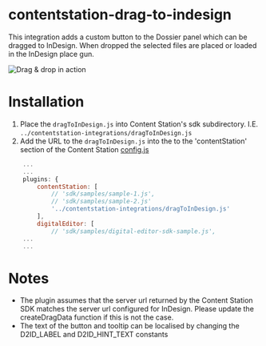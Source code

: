# contentstation-drag-to-indesign
This integration adds a custom button to the Dossier panel which can be dragged to InDesign. When dropped the selected files are placed or loaded in the InDesign place gun.

![Drag & drop in action](https://github.com/WoodWing/contentstation-drag-to-indesign/blob/master/drag-to-indesign.gif "Drag & drop in action")

# Installation
1. Place the `dragToInDesign.js` into Content Station's sdk subdirectory. I.E. `../contentstation-integrations/dragToInDesign.js`
2. Add the URL to the `dragToInDesign.js` into the to the 'contentStation' section of the Content Station [config.js](https://helpcenter.woodwing.com/hc/en-us/articles/115005560243-Configuring-Content-Station-Aurora)
```javascript
    ...
    ...
    plugins: {
        contentStation: [
            // 'sdk/samples/sample-1.js',
            // 'sdk/samples/sample-2.js'
            '../contentstation-integrations/dragToInDesign.js'
        ],
        digitalEditor: [
            // 'sdk/samples/digital-editor-sdk-sample.js',
    ...
    ...
```

# Notes
* The plugin assumes that the server url returned by the Content Station SDK matches the server url configured for InDesign. Please update the createDragData function if this is not the case. 
* The text of the button and tooltip can be localised by changing the D2ID_LABEL and D2ID_HINT_TEXT constants
